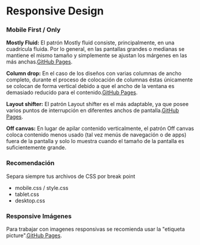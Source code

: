

# Responsive Design

### Mobile First / Only
**Mostly Fluid:** El patrón Mostly fluid consiste, principalmente, en una cuadrícula fluida. Por lo general, en las pantallas grandes o medianas se mantiene el mismo tamaño y simplemente se ajustan los márgenes en las más anchas.[GitHub Pages](https://github.com/Jesus-Angel-VS/mis_practicas_web/blob/responsivedesign/mostlyFluid).

**Column drop:** En el caso de los diseños con varias columnas de ancho completo, durante el proceso de colocación de columnas éstas únicamente se colocan de forma vertical debido a que el ancho de la ventana es demasiado reducido para el contenido.[GitHub Pages](https://github.com/Jesus-Angel-VS/mis_practicas_web/blob/responsivedesign/columnDrop:).

**Layout shifter:** El patrón Layout shifter es el más adaptable, ya que posee varios puntos de interrupción en diferentes anchos de pantalla.[GitHub Pages](https://github.com/Jesus-Angel-VS/mis_practicas_web/blob/responsivedesign/LayoutShifter).


**Off canvas:** En lugar de apilar contenido verticalmente, el patrón Off canvas coloca contenido menos usado (tal vez menús de navegación o de apps) fuera de la pantalla y solo lo muestra cuando el tamaño de la pantalla es suficientemente grande.


### Recomendación
Separa siempre tus archivos de CSS por break point
- mobile.css / style.css
- tablet.css
- desktop.css

### Responsive Imágenes
Para trabajar con imagenes responsivas se recomienda usar la "etiqueta picture".[GitHub Pages](https://github.com/Jesus-Angel-VS/mis_practicas_web/blob/responsivedesign/ResponsiveImgs).